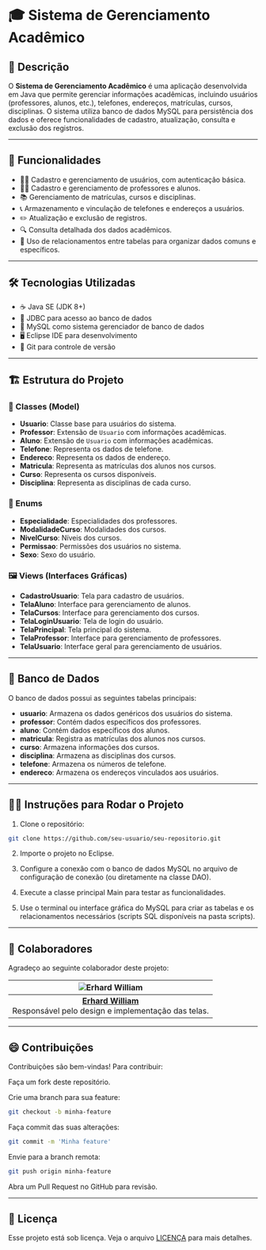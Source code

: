
# 🎓 Sistema de Gerenciamento Acadêmico

## 📝 Descrição

O **Sistema de Gerenciamento Acadêmico** é uma aplicação desenvolvida em Java que permite gerenciar informações acadêmicas, incluindo usuários (professores, alunos, etc.), telefones, endereços, matrículas, cursos, disciplinas. O sistema utiliza banco de dados MySQL para persistência dos dados e oferece funcionalidades de cadastro, atualização, consulta e exclusão dos registros.

---

## 🚀 Funcionalidades

- 🧑‍💼 Cadastro e gerenciamento de usuários, com autenticação básica.
- 👩‍🏫 Cadastro e gerenciamento de professores e alunos.
- 📚 Gerenciamento de matrículas, cursos e disciplinas.
- 📞 Armazenamento e vinculação de telefones e endereços a usuários.
- ✏️ Atualização e exclusão de registros.
- 🔍 Consulta detalhada dos dados acadêmicos.
- 🔗 Uso de relacionamentos entre tabelas para organizar dados comuns e específicos.

---

## 🛠️ Tecnologias Utilizadas

- ☕ Java SE (JDK 8+)
- 🔌 JDBC para acesso ao banco de dados
- 🐬 MySQL como sistema gerenciador de banco de dados
- 🖥️ Eclipse IDE para desenvolvimento
- 🐙 Git para controle de versão

---

## 🏗️ Estrutura do Projeto

### 📂 Classes (Model)

- **Usuario**: Classe base para usuários do sistema.
- **Professor**: Extensão de `Usuario` com informações acadêmicas.
- **Aluno**: Extensão de `Usuario` com informações acadêmicas.
- **Telefone**: Representa os dados de telefone.
- **Endereco**: Representa os dados de endereço.
- **Matricula**: Representa as matrículas dos alunos nos cursos.
- **Curso**: Representa os cursos disponíveis.
- **Disciplina**: Representa as disciplinas de cada curso.

### 🔢 Enums

- **Especialidade**: Especialidades dos professores.
- **ModalidadeCurso**: Modalidades dos cursos.
- **NivelCurso**: Níveis dos cursos.
- **Permissao**: Permissões dos usuários no sistema.
- **Sexo**: Sexo do usuário.

### 🖼️ Views (Interfaces Gráficas)

- **CadastroUsuario**: Tela para cadastro de usuários.
- **TelaAluno**: Interface para gerenciamento de alunos.
- **TelaCursos**: Interface para gerenciamento dos cursos.
- **TelaLoginUsuario**: Tela de login do usuário.
- **TelaPrincipal**: Tela principal do sistema.
- **TelaProfessor**: Interface para gerenciamento de professores.
- **TelaUsuario**: Interface geral para gerenciamento de usuários.

---

## 💾 Banco de Dados

O banco de dados possui as seguintes tabelas principais:

- **usuario**: Armazena os dados genéricos dos usuários do sistema.
- **professor**: Contém dados específicos dos professores.
- **aluno**: Contém dados específicos dos alunos.
- **matricula**: Registra as matrículas dos alunos nos cursos.
- **curso**: Armazena informações dos cursos.
- **disciplina**: Armazena as disciplinas dos cursos.
- **telefone**: Armazena os números de telefone.
- **endereco**: Armazena os endereços vinculados aos usuários.

---

## 🏃‍♂️ Instruções para Rodar o Projeto

1. Clone o repositório:

```bash
git clone https://github.com/seu-usuario/seu-repositorio.git
```
2. Importe o projeto no Eclipse.

3. Configure a conexão com o banco de dados MySQL no arquivo de configuração de conexão (ou diretamente na classe DAO).

4. Execute a classe principal Main para testar as funcionalidades.

5. Use o terminal ou interface gráfica do MySQL para criar as tabelas e os relacionamentos necessários (scripts SQL disponíveis na pasta scripts).

---

## 🤝 Colaboradores

Agradeço ao seguinte colaborador deste projeto:

| ![Erhard William](https://img.quizur.com/f/img633c85c5da28c7.71464372.jpg ) |
|:--:|
| [**Erhard William**](https://github.com/Erhard-Willian)  <br>Responsável pelo design e implementação das telas. |


  
---

## 😄 Contribuições

Contribuições são bem-vindas! Para contribuir:

Faça um fork deste repositório.

Crie uma branch para sua feature:

```bash
git checkout -b minha-feature
```
Faça commit das suas alterações:

```bash
git commit -m 'Minha feature'
```
Envie para a branch remota:
```bash
git push origin minha-feature
```
Abra um Pull Request no GitHub para revisão.

---

## 📝 Licença

Esse projeto está sob licença. Veja o arquivo [LICENÇA](LICENSE.md) para mais detalhes.
